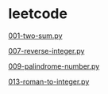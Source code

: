 # leetcode

[001-two-sum.py]()

[007-reverse-integer.py]()

[009-palindrome-number.py]()

[013-roman-to-integer.py]()